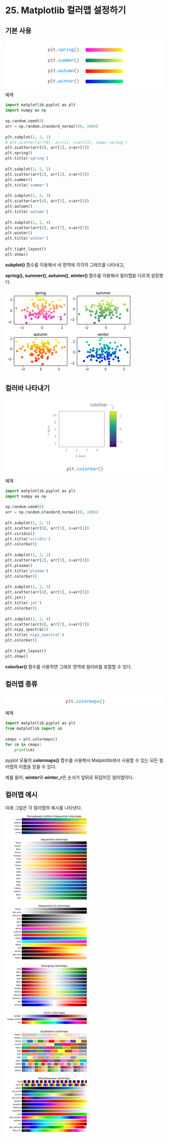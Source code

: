 # 25. Matplotlib 컬러맵 설정하기
## 기본 사용
![](Images/2023-05-07-13-48-40.png)
예제  
```python
import matplotlib.pyplot as plt
import numpy as np

np.random.seed(0)
arr = np.random.standard_normal((8, 100))

plt.subplot(2, 2, 1)
# plt.scatter(arr[0], arr[1], c=arr[1], cmap='spring')
plt.scatter(arr[0], arr[1], c=arr[1])
plt.spring()
plt.title('spring')

plt.subplot(2, 2, 2)
plt.scatter(arr[2], arr[3], c=arr[3])
plt.summer()
plt.title('summer')

plt.subplot(2, 2, 3)
plt.scatter(arr[4], arr[5], c=arr[5])
plt.autumn()
plt.title('autumn')

plt.subplot(2, 2, 4)
plt.scatter(arr[6], arr[7], c=arr[7])
plt.winter()
plt.title('winter')

plt.tight_layout()
plt.show()
```
**subplot()** 함수를 이용해서 네 영역에 각각의 그래프를 나타내고,

**spring(), summer(), autumn(), winter()** 함수를 이용해서 컬러맵을 다르게 설정했다.

![](Images/2023-05-07-13-50-32.png)

## 컬러바 나타내기
![](Images/2023-05-07-13-50-53.png)
예제  
```python
import matplotlib.pyplot as plt
import numpy as np

np.random.seed(0)
arr = np.random.standard_normal((8, 100))

plt.subplot(2, 2, 1)
plt.scatter(arr[0], arr[1], c=arr[1])
plt.viridis()
plt.title('viridis')
plt.colorbar()

plt.subplot(2, 2, 2)
plt.scatter(arr[2], arr[3], c=arr[3])
plt.plasma()
plt.title('plasma')
plt.colorbar()

plt.subplot(2, 2, 3)
plt.scatter(arr[4], arr[5], c=arr[5])
plt.jet()
plt.title('jet')
plt.colorbar()

plt.subplot(2, 2, 4)
plt.scatter(arr[6], arr[7], c=arr[7])
plt.nipy_spectral()
plt.title('nipy_spectral')
plt.colorbar()

plt.tight_layout()
plt.show()
```
**colorbar()** 함수를 사용하면 그래프 영역에 컬러바를 포함할 수 있다.

## 컬러맵 종류
![](Images/2023-05-07-13-52-33.png)
예제  
```python
import matplotlib.pyplot as plt
from matplotlib import cm

cmaps = plt.colormaps()
for cm in cmaps:
    print(cm)
```
pyplot 모듈의 **colormaps()** 함수를 사용해서 Matplotlib에서 사용할 수 있는 모든 컬러맵의 이름을 얻을 수 있다.

예를 들어, **winter**와 **winter_r**은 순서가 앞뒤로 뒤집어진 컬러맵이다.

## 컬러맵 예시
아래 그림은 각 컬러맵의 예시를 나타낸다.

![](Images/2023-05-07-13-54-02.png)